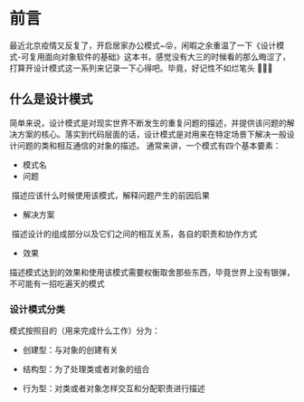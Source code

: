 # 前言
最近北京疫情又反复了，开启居家办公模式~😝，闲暇之余重温了一下《设计模式-可复用面向对象软件的基础》这本书，感觉没有大三的时候看的那么晦涩了，打算开设计模式这一系列来记录一下心得吧。毕竟，好记性不如烂笔头 🚀🚀🚀

## 什么是设计模式
简单来说，设计模式是对现实世界不断发生的重复问题的描述，并提供该问题的解决方案的核心。落实到代码层面的话，设计模式是对用来在特定场景下解决一般设计问题的类和相互通信的对象的描述。
通常来讲，一个模式有四个基本要素：
- 模式名
- 问题

​		描述应该什么时候使用该模式，解释问题产生的前因后果

- 解决方案

​		描述设计的组成部分以及它们之间的相互关系，各自的职责和协作方式

- 效果

​		描述模式达到的效果和使用该模式需要权衡取舍那些东西，毕竟世界上没有银弹，不可能有一招吃遍天的模式

### 设计模式分类

模式按照目的（用来完成什么工作）分为：

- 创建型：与对象的创建有关

- 结构型：为了处理类或者对象的组合
- 行为型：对类或者对象怎样交互和分配职责进行描述



